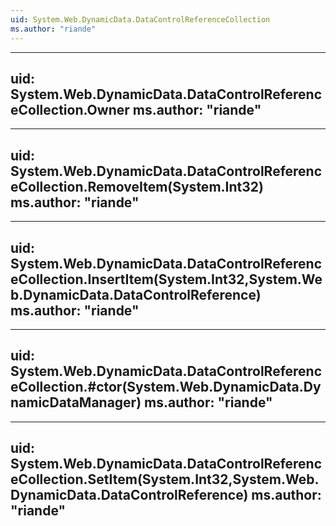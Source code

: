 ```yaml
---
uid: System.Web.DynamicData.DataControlReferenceCollection
ms.author: "riande"
---
```


---
uid: System.Web.DynamicData.DataControlReferenceCollection.Owner
ms.author: "riande"
---

---
uid: System.Web.DynamicData.DataControlReferenceCollection.RemoveItem(System.Int32)
ms.author: "riande"
---

---
uid: System.Web.DynamicData.DataControlReferenceCollection.InsertItem(System.Int32,System.Web.DynamicData.DataControlReference)
ms.author: "riande"
---

---
uid: System.Web.DynamicData.DataControlReferenceCollection.#ctor(System.Web.DynamicData.DynamicDataManager)
ms.author: "riande"
---

---
uid: System.Web.DynamicData.DataControlReferenceCollection.SetItem(System.Int32,System.Web.DynamicData.DataControlReference)
ms.author: "riande"
---
